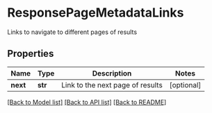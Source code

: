 # ResponsePageMetadataLinks

Links to navigate to different pages of results
## Properties
Name | Type | Description | Notes
------------ | ------------- | ------------- | -------------
**next** | **str** | Link to the next page of results | [optional] 

[[Back to Model list]](../README.md#documentation-for-models) [[Back to API list]](../README.md#documentation-for-api-endpoints) [[Back to README]](../README.md)


